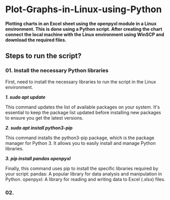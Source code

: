 # Plot-Graphs-in-Linux-using-Python
**Plotting charts in an Excel sheet using the openpyxl module in a Linux environment. This is done using a Python script. After creating the chart connect the local machine with the Linux environment using WinSCP and download the required files.**

## Steps to run the script?

### 01. Install the necessary Python libraries
First, need to install the necessary libraries to run the script in the Linux environment.

_**1. sudo apt update**_

   This command updates the list of available packages on your system. It's essential to keep the package list updated before installing new packages to ensure you get the latest versions.

_**2. sudo apt install python3-pip**_

   This command installs the python3-pip package, which is the package manager for Python 3. It allows you to easily install and manage Python libraries.

_**3. pip install pandas openpyxl**_

   Finally, this command uses pip to install the specific libraries required by your script:
      pandas: A popular library for data analysis and manipulation in Python.
      openpyxl: A library for reading and writing data to Excel (.xlsx) files.

### 02. 

